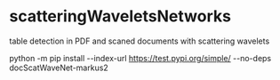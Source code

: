 # scatteringWaveletsNetworks
table detection in PDF and scaned documents with scattering wavelets

python -m pip install --index-url https://test.pypi.org/simple/ --no-deps docScatWaveNet-markus2


